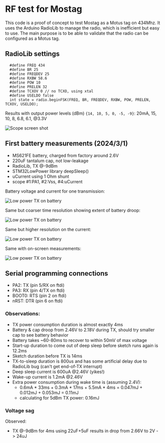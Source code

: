 RF test for Mostag
==================

This code is a proof of concept to test Mostag as a Motus tag on 434Mhz.
It uses the Arduino RadioLib to manage the radio, which is inefficient but easy to use.
The main purpose is to be able to validate that the radio can be configured as a Motus tag.

## RadioLib settings

```
  #define FREQ 434
  #define BR 25
  #define FREQDEV 25
  #define RXBW 58.6
  #define POW 10
  #define PRELEN 32
  #define TCXOV 0 // no TCXO, using xtal
  #define USELDO false
  int state = radio.beginFSK(FREQ, BR, FREQDEV, RXBW, POW, PRELEN, TCXOV, USELDO);
```

Results with output power levels (dBm) `{14, 10, 5, 0, -5, -9}`:
20mA, 15, 10, 8, 6.8, 6.1, @3.3V

![Scope screen shot](2024-03-01_09:13_TX_6x.png)

## First battery measurements (2024/3/1)

- MS621FE battery, charged from factory around 2.6V
- 220uF tantalum cap, not low-leakage
- RadioLib, TX @-9dBm
- STM32LowPower library deepSleep()
- uCurrent using 1 Ohm shunt
- scope #1:PA1, #2:Vss, #4:uCurrent

Battery voltage and current for one transmission:

![Low power TX on battery](2024-03-01_11:23_TX_bat_1.png)

Same but coarser time resolution showing extent of battery droop:

![Low power TX on battery](2024-03-01_11:23_TX_bat_2.png)

Same but higher resolution on the current:

![Low power TX on battery](2024-03-01_11:23_TX_bat_3.png)

Same with on-screen measurements:

![Low power TX on battery](2024-03-01_11:57_TX_bat_4.png)

## Serial programming connections

- PA2: TX (pin 5/RX on ftdi)
- PA3: RX (pin 4/TX on ftdi)
- BOOT0: RTS (pin 2 on ftdi)
- nRST: DTR (pin 6 on ftdi)

### Observations:

- TX power consumption duration is almost exactly 4ms
- Battery & cap droop from 2.46V to 2.18V during TX, should try smaller cap to see battery behavior
- Battery takes ~60-80ms to recover to within 50mV of max voltage
- Start-up duration to come out of deep sleep before sketch runs again is 12.2ms
- Sketch duration before TX is 14ms
- TX-to-sleep duration is 800us and has some artificial delay due to RadioLib bug
  (can't get end-of-TX interrupt)
- Deep sleep current is 600uA @2.46V (yikes!)
- Wake-up current is 1.2mA @2.46V
- Extra power consumption during wake time is (assuming 2.4V):
  - 0.6mA * 33ms + 0.3mA * 17ms + 5.5mA * 4ms = 0.047mJ + 0.012mJ + 0.053mJ = 0.11mJ
  - calculating for 5dBm TX power: 0.16mJ

### Voltage sag

Observed:
- TX @-9dBm for 4ms using 22uF+5uF results in drop from 2.66V to 2V -> 24uJ
